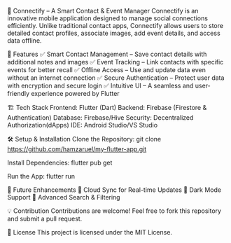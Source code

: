 📱 Connectify – A Smart Contact & Event Manager
Connectify is an innovative mobile application designed to manage social connections efficiently. Unlike traditional contact apps, Connectify allows users to store detailed contact profiles, associate images, add event details, and access data offline.

🚀 Features
✅ Smart Contact Management – Save contact details with additional notes and images
✅ Event Tracking – Link contacts with specific events for better recall
✅ Offline Access – Use and update data even without an internet connection
✅ Secure Authentication – Protect user data with encryption and secure login
✅ Intuitive UI – A seamless and user-friendly experience powered by Flutter

🏗 Tech Stack
Frontend: Flutter (Dart)
Backend: Firebase (Firestore & Authentication)
Database: Firebase/Hive
Security: Decentralized Authorization(dApps)
IDE: Android Studio/VS Studio


🛠 Setup & Installation
Clone the Repository:
git clone https://github.com/hamzaruel/my-flutter-app.git


Install Dependencies:
flutter pub get


Run the App:
flutter run


📌 Future Enhancements
🔹 Cloud Sync for Real-time Updates
🔹 Dark Mode Support
🔹 Advanced Search & Filtering

💡 Contribution
Contributions are welcome! Feel free to fork this repository and submit a pull request.

📄 License
This project is licensed under the MIT License.
